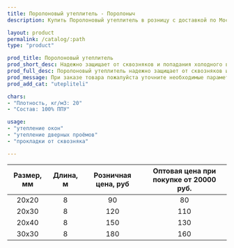 ```yaml
---
title: Поролоновый утеплитель - Поролоныч
description: Купить Поролоновый утеплитель в розницу с доставкой по Москве.

layout: product
permalink: /catalog/:path
type: "product"

prod_title: Поролоновый утеплитель
prod_short_desc: Надежно защищает от сквозняков и попадания холодного воздуха в помещение. Используется для утепления дверей и окон.
prod_full_desc: Поролоновый утеплитель надежно защищает от сквозняков и попадания холодного воздуха в помещение. Используется для утепления дверей и окон.
prod_message: При заказе товара пожалуйста уточните необходимые параметры (размер и количество).
prod_add_cat: "utepliteli"

chars:
- "Плотность, кг/м3: 20"
- "Состав: 100% ППУ"

usage:
- "утепление окон"
- "утепление дверных проёмов"
- "прокладки от сквозняка"

---
```


| Размер, мм | Длина, м | Розничная цена, руб | Оптовая цена при покупке от 20000 руб. |
|:-----------:|:---------------:|:---------------------------:|:-----------------------------------------:|
|20х20|8|90|80|
|20х30|8|120|110|
|20х40|8|150|130|
|30х30|8|180|160|
